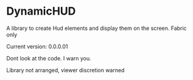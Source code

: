 # DynamicHUD
A library to create Hud elements and display them on the screen. Fabric only

Current version: 0.0.0.01

Dont look at the code. I warn you.

Library not arranged, viewer discretion warned
